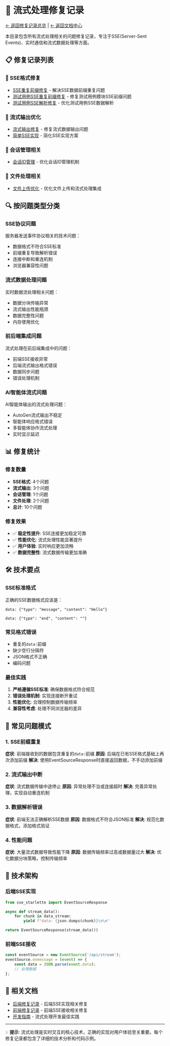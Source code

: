# 🌊 流式处理修复记录

[← 返回修复记录总览](../README.md) | [← 返回文档中心](../../README.md)

本目录包含所有流式处理相关的问题修复记录，专注于SSE(Server-Sent Events)、实时通信和流式数据处理等方面。

## 📋 修复记录列表

### 🔧 SSE格式修复
- [SSE重复前缀修复](./SSE_DUPLICATE_PREFIX_FIX.md) - 解决SSE数据前缀重复问题
- [测试用例SSE重复前缀修复](./TESTCASE_SSE_DUPLICATE_PREFIX_FIX.md) - 修复测试用例模块SSE前缀问题
- [测试用例SSE解析修复](./TESTCASE_SSE_PARSING_FIX.md) - 优化测试用例SSE数据解析

### 🌊 流式输出优化
- [流式输出修复](./STREAMING_OUTPUT_FIX.md) - 修复流式数据输出问题
- [简单SSE实现](./SIMPLE_SSE_IMPLEMENTATION.md) - 简化SSE实现方案

### 🔄 会话管理相关
- [会话ID管理](./CONVERSATION_ID_MANAGEMENT.md) - 优化会话ID管理机制

### 📁 文件处理相关
- [文件上传优化](./FILE_UPLOAD_OPTIMIZATION.md) - 优化文件上传和流式处理集成

## 🔍 按问题类型分类

### SSE协议问题
服务器发送事件协议相关的技术问题：
- 数据格式不符合SSE标准
- 前缀重复导致解析错误
- 连接中断和重连机制
- 浏览器兼容性问题

### 流式数据处理问题
实时数据流处理相关问题：
- 数据分块传输异常
- 流式输出性能瓶颈
- 数据完整性问题
- 内存使用优化

### 前后端集成问题
流式处理在前后端集成中的问题：
- 前端SSE接收异常
- 后端流式输出格式错误
- 数据同步问题
- 错误处理机制

### AI智能体流式问题
AI智能体输出的流式处理问题：
- AutoGen流式输出不稳定
- 智能体响应格式错误
- 多智能体协作流式处理
- 实时显示延迟

## 📊 修复统计

### 修复数量
- **SSE格式**: 4个问题
- **流式输出**: 3个问题
- **会话管理**: 1个问题
- **文件处理**: 2个问题
- **总计**: 10个问题

### 修复效果
- ✅ **稳定性提升**: SSE连接更加稳定可靠
- ✅ **性能优化**: 流式处理性能显著提升
- ✅ **用户体验**: 实时响应更加流畅
- ✅ **数据完整性**: 流式数据传输更加准确

## 🛠️ 技术要点

### SSE标准格式
正确的SSE数据格式应该是：
```
data: {"type": "message", "content": "Hello"}

data: {"type": "end", "content": ""}

```

### 常见格式错误
- 重复的`data:`前缀
- 缺少空行分隔符
- JSON格式不正确
- 编码问题

### 最佳实践
1. **严格遵循SSE标准**: 确保数据格式符合规范
2. **错误处理机制**: 实现连接断开重试
3. **性能优化**: 合理控制数据传输频率
4. **兼容性考虑**: 处理不同浏览器的差异

## 🔧 常见问题模式

### 1. SSE前缀重复
**症状**: 前端接收到的数据包含重复的`data:`前缀
**原因**: 后端在已有SSE格式基础上再次添加前缀
**解决**: 使用EventSourceResponse时直接返回数据，不手动添加前缀

### 2. 流式输出中断
**症状**: 流式数据传输中途停止
**原因**: 异常处理不当或连接超时
**解决**: 完善异常处理，实现自动重连机制

### 3. 数据解析错误
**症状**: 前端无法正确解析SSE数据
**原因**: 数据格式不符合JSON标准
**解决**: 规范化数据格式，添加格式验证

### 4. 性能问题
**症状**: 大量流式数据导致性能下降
**原因**: 数据传输频率过高或数据量过大
**解决**: 优化数据分块策略，控制传输频率

## 🎯 技术架构

### 后端SSE实现
```python
from sse_starlette import EventSourceResponse

async def stream_data():
    for chunk in data_stream:
        yield f"data: {json.dumps(chunk)}\n\n"

return EventSourceResponse(stream_data())
```

### 前端SSE接收
```javascript
const eventSource = new EventSource('/api/stream');
eventSource.onmessage = (event) => {
    const data = JSON.parse(event.data);
    // 处理数据
};
```

## 🔗 相关文档

- [后端修复记录](../backend/README.md) - 后端SSE实现相关修复
- [前端修复记录](../frontend/README.md) - 前端SSE接收相关修复
- [开发指南](../../development/README.md) - 流式处理开发最佳实践

---

💡 **提示**: 流式处理是实时交互的核心技术，正确的实现对用户体验至关重要。每个修复记录都包含了详细的技术分析和代码示例。
